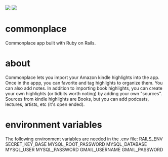 <a href="https://codeclimate.com/github/bdlangton/commonplace/maintainability"><img src="https://api.codeclimate.com/v1/badges/6c23c2ef5a34e3325ea0/maintainability" /></a>
<a href="https://codeclimate.com/github/bdlangton/commonplace/test_coverage"><img src="https://api.codeclimate.com/v1/badges/6c23c2ef5a34e3325ea0/test_coverage" /></a>

# commonplace

Commonplace app built with Ruby on Rails.

# about

Commonplace lets you import your Amazon kindle highlights into the app. Once in
the appp, you can favorite and tag highlights to organize them. You can also add
notes. In addition to importing book highlights, you can create your own
highlights (or tidbits worth noting) by adding your own "sources". Sources from
kindle highlights are Books, but you can add podcasts, lectures, artists, etc
(it's open ended).

# environment variables

The following environment variables are needed in the .env file:
RAILS_ENV
SECRET_KEY_BASE
MYSQL_ROOT_PASSWORD
MYSQL_DATABASE
MYSQL_USER
MYSQL_PASSWORD
GMAIL_USERNAME
GMAIL_PASSWORD
